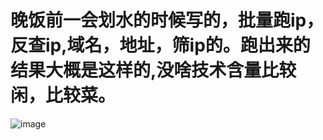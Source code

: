  # 晚饭前一会划水的时候写的，批量跑ip，反查ip,域名，地址，筛ip的。跑出来的结果大概是这样的,没啥技术含量比较闲，比较菜。
![image](https://user-images.githubusercontent.com/70200814/115236088-87554c00-a14d-11eb-9bfc-2386206d6757.png)

